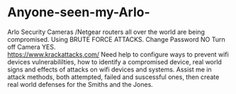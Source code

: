 # Anyone-seen-my-Arlo-
Arlo Security Cameras /Netgear routers all over the world are being compromised.  Using BRUTE FORCE ATTACKS.  Change Password NO Turn off Camera YES.  
https://www.krackattacks,com/
Need help to configure ways to prevent wifi devices vulnerabililties, how to identify a compromised device, real world signs and effects of attacks on wifi devices and systems.
Assist me in attack methods, both attempted, failed and suscessful ones, then create real world defenses for the Smiths and the Jones.
